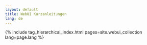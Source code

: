 ```yaml
---
layout: default
title: WebUI Kurzanleitungen
lang: de
---
```


{% include tag_hierarchical_index.html pages=site.webui_collection lang=page.lang %}
